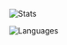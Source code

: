 ![Stats](https://github-readme-stats-red-three.vercel.app/api?username=malsabbagh&count_private=true&include_all_commits&hide=stars&hide_title=true&langs_count=true&custom_title=Stats&show_icons=true&theme=radical&role=OWNER,ORGANIZATION_MEMBER,COLLABORATOR) 

![Languages](https://github-readme-stats-red-three.vercel.app/api/top-langs?username=malsabbagh&count_private=true&theme=radical&langs_count=10&hide_title=true&hide=mustache,scss,inno%20setup,hcl,jupyter%20notebook,javascript,html,jsonnet,vue&exclude_repo=random&layout=compact)

<!--
**malsabbagh/malsabbagh** is a ✨ _special_ ✨ repository because its `README.md` (this file) appears on your GitHub profile.

Here are some ideas to get you started:

- 🔭 I’m currently working on ...
- 🌱 I’m currently learning ...
- 👯 I’m looking to collaborate on ...
- 🤔 I’m looking for help with ...
- 💬 Ask me about ...
- 📫 How to reach me: ...
- 😄 Pronouns: ...
- ⚡ Fun fact: ...
-->
